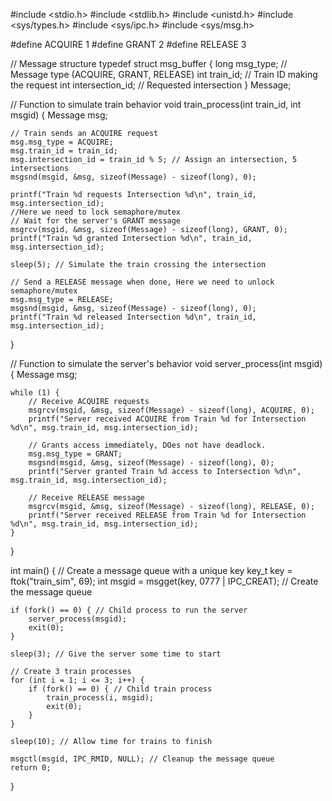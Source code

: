 #include <stdio.h>
#include <stdlib.h>
#include <unistd.h>
#include <sys/types.h>
#include <sys/ipc.h>
#include <sys/msg.h>

#define ACQUIRE 1
#define GRANT 2
#define RELEASE 3

// Message structure
typedef struct msg_buffer {
    long msg_type; // Message type (ACQUIRE, GRANT, RELEASE)
    int train_id;  // Train ID making the request
    int intersection_id; // Requested intersection
} Message;

// Function to simulate train behavior
void train_process(int train_id, int msgid) {
    Message msg;

    // Train sends an ACQUIRE request
    msg.msg_type = ACQUIRE;
    msg.train_id = train_id;
    msg.intersection_id = train_id % 5; // Assign an intersection, 5 intersections
    msgsnd(msgid, &msg, sizeof(Message) - sizeof(long), 0);
    
    printf("Train %d requests Intersection %d\n", train_id, msg.intersection_id);
    //Here we need to lock semaphore/mutex
    // Wait for the server's GRANT message
    msgrcv(msgid, &msg, sizeof(Message) - sizeof(long), GRANT, 0);
    printf("Train %d granted Intersection %d\n", train_id, msg.intersection_id);

    sleep(5); // Simulate the train crossing the intersection

    // Send a RELEASE message when done, Here we need to unlock semaphore/mutex 
    msg.msg_type = RELEASE;
    msgsnd(msgid, &msg, sizeof(Message) - sizeof(long), 0);
    printf("Train %d released Intersection %d\n", train_id, msg.intersection_id);
}

// Function to simulate the server's behavior
void server_process(int msgid) {
    Message msg;

    while (1) {
        // Receive ACQUIRE requests
        msgrcv(msgid, &msg, sizeof(Message) - sizeof(long), ACQUIRE, 0);
        printf("Server received ACQUIRE from Train %d for Intersection %d\n", msg.train_id, msg.intersection_id);

        // Grants access immediately, DOes not have deadlock.
        msg.msg_type = GRANT;
        msgsnd(msgid, &msg, sizeof(Message) - sizeof(long), 0);
        printf("Server granted Train %d access to Intersection %d\n", msg.train_id, msg.intersection_id);

        // Receive RELEASE message
        msgrcv(msgid, &msg, sizeof(Message) - sizeof(long), RELEASE, 0);
        printf("Server received RELEASE from Train %d for Intersection %d\n", msg.train_id, msg.intersection_id);
    }
}

int main() {
    // Create a message queue with a unique key
    key_t key = ftok("train_sim", 69);
    int msgid = msgget(key, 0777 | IPC_CREAT); // Create the message queue

    if (fork() == 0) { // Child process to run the server
        server_process(msgid);
        exit(0);
    }

    sleep(3); // Give the server some time to start

    // Create 3 train processes
    for (int i = 1; i <= 3; i++) {
        if (fork() == 0) { // Child train process
            train_process(i, msgid);
            exit(0);
        }
    }

    sleep(10); // Allow time for trains to finish

    msgctl(msgid, IPC_RMID, NULL); // Cleanup the message queue
    return 0;
}
